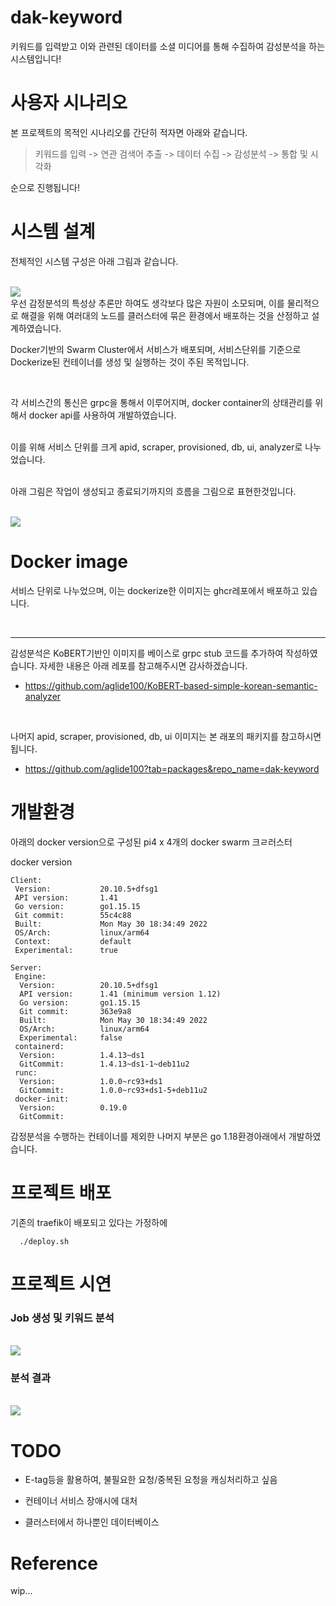 # dak-keyword

키워드를 입력받고 이와 관련된 데이터를 소셜 미디어를 통해 수집하여 감성분석을 하는 시스템입니다!

# 사용자 시나리오

본 프로젝트의 목적인 시나리오를 간단히 적자면 아래와 같습니다.

> 키워드를 입력 -> 연관 검색어 추출 -> 데이터 수집 -> 감성분석 -> 통합 및 시각화

순으로 진행됩니다!

# 시스템 설계

전체적인 시스템 구성은 아래 그림과 같습니다.

<br>

<img src="https://user-images.githubusercontent.com/35767154/198195330-97c0baa0-1eef-4e00-bafd-49e520f3522a.png">

<br>
우선 감정분석의 특성상 추론만 하여도 생각보다 많은 자원이 소모되며, 이를 물리적으로 해결을 위해 여러대의 노드를 클러스터에 묶은 환경에서 배포하는 것을 산정하고 설계하였습니다.

<br>

Docker기반의 Swarm Cluster에서 서비스가 배포되며, 서비스단위를 기준으로 Dockerize된 컨테이너를 생성 및 실행하는 것이 주된 목적입니다.

<br>

각 서비스간의 통신은 grpc을 통해서 이루어지며, docker container의 상태관리를 위해서 docker api를 사용하여 개발하였습니다.

<br>
이를 위해 서비스 단위를 크게 apid, scraper, provisioned, db, ui, analyzer로 나누었습니다.

<br>
<br>

아래 그림은 작업이 생성되고 종료되기까지의 흐름을 그림으로 표현한것입니다.

<br>

<img src="https://user-images.githubusercontent.com/35767154/213896710-1a823153-0205-4b45-896e-1af1dd2b38bc.png">

<br>

# Docker image

서비스 단위로 나누었으며, 이는 dockerize한 이미지는 ghcr레포에서 배포하고 있습니다.

<br>

---

감성분석은 KoBERT기반인 이미지를 베이스로 grpc stub 코드를 추가하여 작성하였습니다. 자세한 내용은 아래 레포를 참고해주시면 감사하겠습니다.

-   https://github.com/aglide100/KoBERT-based-simple-korean-semantic-analyzer

<br>

나머지 apid, scraper, provisioned, db, ui 이미지는 본 래포의 패키지를 참고하시면 됩니다.

-   https://github.com/aglide100?tab=packages&repo_name=dak-keyword

# 개발환경

아래의 docker version으로 구성된 pi4 x 4개의 docker swarm 크ㄹ러스터

docker version

```
Client:
 Version:           20.10.5+dfsg1
 API version:       1.41
 Go version:        go1.15.15
 Git commit:        55c4c88
 Built:             Mon May 30 18:34:49 2022
 OS/Arch:           linux/arm64
 Context:           default
 Experimental:      true

Server:
 Engine:
  Version:          20.10.5+dfsg1
  API version:      1.41 (minimum version 1.12)
  Go version:       go1.15.15
  Git commit:       363e9a8
  Built:            Mon May 30 18:34:49 2022
  OS/Arch:          linux/arm64
  Experimental:     false
 containerd:
  Version:          1.4.13~ds1
  GitCommit:        1.4.13~ds1-1~deb11u2
 runc:
  Version:          1.0.0~rc93+ds1
  GitCommit:        1.0.0~rc93+ds1-5+deb11u2
 docker-init:
  Version:          0.19.0
  GitCommit:
```

감정분석을 수행하는 컨테이너를 제외한 나머지 부분은 go 1.18환경아래에서 개발하였습니다.

# 프로젝트 배포

기존의 traefik이 배포되고 있다는 가정하에

```
  ./deploy.sh
```

# 프로젝트 시연

### Job 생성 및 키워드 분석

<br>

<img src="https://user-images.githubusercontent.com/35767154/213896472-251b055f-c14c-40f8-9cb8-663d2677f173.gif">

<br>

### 분석 결과

<br>
<img src="https://user-images.githubusercontent.com/35767154/213896483-18411f7f-0972-496e-a14c-27a76e9c3053.gif">

<br>

<!--
* Article
<img width="1680" alt="Screen Shot 2022-10-27 at 1 42 55 PM" src="https://user-images.githubusercontent.com/35767154/198193540-80f25f35-46e4-438e-934d-75883b69f7b9.png">

* Sentiment Analyasis
<img width="1676" alt="Screen Shot 2022-10-27 at 1 43 13 PM" src="https://user-images.githubusercontent.com/35767154/198193544-0f8d4858-0da6-4878-b5ed-9cc443d5d275.png">
<img width="1680" alt="Screen Shot 2022-10-27 at 1 43 08 PM" src="https://user-images.githubusercontent.com/35767154/198193548-c62fa24f-228e-464d-adbd-f4f2ce6a9700.png"> -->

# TODO

-   E-tag등을 활용하여, 불필요한 요청/중복된 요청을 캐싱처리하고 싶음

-   컨테이너 서비스 장애시에 대처

-   클러스터에서 하나뿐인 데이터베이스

# Reference

wip...
